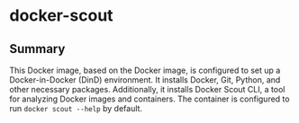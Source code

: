 # docker-scout

## Summary

This Docker image, based on the Docker image, is configured to set up a Docker-in-Docker (DinD) environment. It installs Docker, Git, Python, and other necessary packages. Additionally, it installs Docker Scout CLI, a tool for analyzing Docker images and containers. The container is configured to run `docker scout --help` by default.
